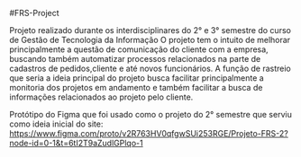 #FRS-Project

Projeto realizado durante os interdisciplinares do 2° e 3° semestre do curso de Gestão de Tecnologia da Informação O projeto tem o intuito de melhorar principalmente a questão de comunicação do cliente com a empresa, buscando também automatizar processos relacionados na parte de cadastros de pedidos,cliente e até novos funcionários.
A função de rastreio que seria a ideia principal do projeto busca facilitar principalmente a monitoria dos projetos em andamento e também facilitar a busca de informações relacionados ao projeto pelo cliente.



Protótipo do Figma que foi usado como o projeto do 2° semestre que serviu como ideia inicial do site: 
https://www.figma.com/proto/v2R763HV0qfgwSUi253RGE/Projeto-FRS-2?node-id=0-1&t=6tI2T9aZudlGPlqo-1
